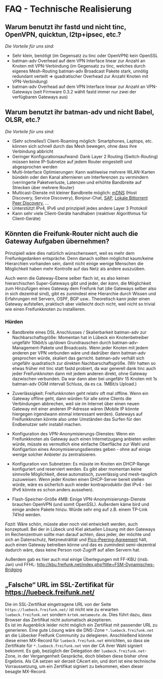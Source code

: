 # FAQ - Technische Realisierung

## Warum benutzt ihr fastd und nicht tinc, OpenVPN, quicktun, l2tp+ipsec, etc.?

_Die Vorteile für uns sind:_

* Sehr klein, benötigt (im Gegensatz zu tinc oder OpenVPN) kein OpenSSL
* batman-adv Overhead auf dem VPN Interface linear zur Anzahl an Knoten mit VPN-Verbindung
 (im Gegensatz zu tinc, welches durch eigenes Mesh-Routing batman-adv Broadcast Pakete stark, unnötig redundant verteilt => quadratischer Overhead zur Anzahl Knoten mit VPN-Verbindung)
* batman-adv Overhead auf dem VPN Interface linear zur Anzahl an VPN-Gateways (seit Firmware 0.3.2 wählt fastd immer nur zwei der verfügbaren Gateways aus)

## Warum benutzt ihr batman-adv und nicht Babel, OLSR, etc.?

_Die Vorteile für uns sind:_

* (Sehr schnelles!) Client-Roaming möglich: Smartphones, Laptops, etc. können sich schnell durch das Mesh bewegen, ohne dass ihre Verbindung abbricht
* Geringer Konfigurationsaufwand: Dank Layer 2 Routing (Switch-Routing) müssen keine IP-Subnetze auf jedem Router eingestellt und abgesprochen werden
* Multi-Interface Optimierungen: Kann wahlweise mehrere WLAN-Karten bündeln oder den Kanal alternieren um Interferenzen zu vermindern (verringerte Paketverluste, Latenzen und erhöhte Bandbreite auf Strecken über mehrere Router)
* Multicast-Dienste mit kleiner Bandbreite möglich: [mDNS](https://en.wikipedia.org/wiki/Multicast_DNS) (Host Discovery, Service Discovery), Bonjour-Chat, [SAP](http://wiki.videolan.org/SAP), [Lokale Bittorrent Peer Discovery](https://en.wikipedia.org/wiki/Local_Peer_Discovery), ...
* Unterstützt IPv4, IPv6 und prinzipiell jedes andere Layer 3 Protokoll
* Kann sehr viele Client-Geräte handhaben (reaktiver Algorithmus für Client-Geräte)

## Könnten die Freifunk-Router nicht auch die Gateway Aufgaben übernehmen?

Prinzipiell wäre dies natürlich wünschenswert, weil es mehr dem Freifunkgedanken entspräche. Denn danach sollten möglichst kaum/keine Hierarchien vorhanden sein, damit nicht einige wenige Menschen die Möglichkeit haben mehr Kontrolle auf das Netz als andere auszuüben.

Auch wenn die Gateway-Ebene selber flach ist, es also keinen hierarchischen Super-Gateways gibt und jeder, der *kann*, die Möglichkeit zum Hinzufügen eines Gateway dem Freifunk hat (die Gateways selber also in sich dezentral sind), gibt es zumindest eine Hierarchie durch Wissen und Erfahrungen mit Servern, OSPF, BGP usw.. Theoretisch kann jeder einen Gateway aufstellen, praktisch aber vielleicht doch nicht, weil nicht so trivial wie einen Freifunkknoten zu installieren.

### Hürden

* Bandbreite eines DSL Anschlusses / Skalierbarkeit batman-adv zur Nachbarschaftsgröße: Momentan hat in Lübeck ein Knotenbetreiber ungefähr 10kbit/s up/down Grundrauschen durch batman-adv-Management-Pakete und Broadcasts. Wenn jeder Knoten mit jedem anderen per VPN verbunden wäre und dadrüber dann batman-adv gesprochen würde, skaliert das garnicht. batman-adv verhält sich ungefähr quadratisch zur direkten Nachbarschaftsgröße. (Wir hatten so etwas früher mit tinc statt fastd probiert, da war generell dank tinc auch jeder Freifunkknoten dann mit jedem anderen direkt, ohne Gateway dazwischen verbunden. Da war dann aber bei ungefähr 15 Knoten mit 1s batman-adv OGM intervall Schluss, da es ca. 1MBit/s Upload.)

* Zuverlässigkeit: Freifunkknoten geht relativ oft mal offline. Wenn ein Gateway offline geht, dann würden für alle seine Clients die Verbindungen abbrechen, weil sie im Internet über einen neuen Gateway mit einer anderen IP-Adresse wären (Mobile IP könnte hiergegen irgendwann einmal interessant werden). Gateways auf Freifunkknoten könnte also unter Umständen das Surfen für den Endbenutzer sehr instabil machen.

* Konfiguration des VPN-Anonymisierungs-Dienstes: Wenn ein Freifunkknoten als Gateway auch einen Internetzugang anbieten wollen würde, müsste es vermutlich eine einfache Oberfläche zur Wahl und Konfigartion eines Anonymisierungsdienstes geben - ohne auf einige wenige solcher Anbieter zu zentralisieren.

* Konfiguration von Subnetzen: Es müsste im Knoten ein DHCP-Range konfiguriert und reserviert werden. Es gibt aber momentan keine sinnvolle Möglichkeit, diese automatisch, zuverlässig und mesh-tauglich zuzuweisen. Wenn jeder Knoten einen DHCP-Server bereit stellen würde, wäre es sicherlich auch wieder kontraproduktiv (bei IPv4 - bei IPv6 könnte es schon anders aussehen).

* Flash-Speicher-Größe 4MB: Einige VPN-Anonymisierungs-Dienste brauchen OpenVPN (und somit OpenSSL). Außerdem käme bird und einige andere Pakete hinzu. Würde sehr eng auf z.B. einem TP-Link 741nd werden.

_Fazit:_ Wäre schön, müsste aber noch viel entwickelt werden, auch konzeptuell. Bei der in Lübeck und Kiel aktuellen Lösung  mit den Gateways im Rechenzentrum sollte man darauf achten, dass jeder, der möchte und sich an Datenschutz, Netzneuträlität und [Pico-Peering-Agreement](http://www.picopeer.net/PPA-en.html) hält, auch einen Gateway betreiben könne und das es zumindest semi-dezentral dadurch wäre, dass keine Person root-Zugriff auf allen Servern hat.

Außerdem gab es hier auch mal einige Überlegungen mit FF-KBU (insb. Jan) und FFHL: http://kbu.freifunk.net/index.php?title=FSM-Dynamisches-Bridging


## „Falsche“ URL im SSL-Zertifikat für https://luebeck.freifunk.net/
Die im SSL-Zertifikat eingetragene URL von der Seite `https://luebeck.freifunk.net/` ist nicht wie zu erwarten `luebeck.freifunk.net` sondern `krtek.metameute.de`. Dies führt dazu, dass Browser das Zertifikat nicht automatisch akzeptieren.<br>
Es ist im Augenblick leider nicht möglich ein Zertifikat mit passender URL zu generieren. Eine gute Lösung wäre die DNS-Zone `*.luebeck.freifunk.net` an die Lübecker Freifunk Community zu delegieren. Anschließend könnte diese einen MX-Record für `luebeck.freifunk.net` einrichten, so dass sie Zertifikate für `*.luebeck.freifunk.net` von der CA ihrer Wahl signiert bekommt. Es gab, bezüglich der Delegation der `luebeck.freifunk.net`-Zone, in der Vergangenheit Gespräche, doch blieben diese bisher ohne Ergebnis. Als CA setzen wir derzeit CAcert ein, und dort ist eine technische Vorraussetzung, um ein Zertifikat signiert zu bekommen, eben dieser besagte MX-Record.
